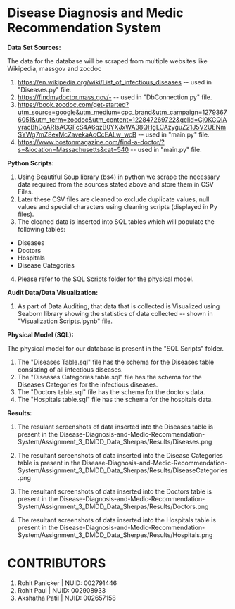 # Disease Diagnosis and Medic Recommendation System


**Data Set Sources:**

The data for the database will be scraped from multiple websites like Wikipedia, massgov and zocdoc
1.	https://en.wikipedia.org/wiki/List_of_infectious_diseases  -- used in "Diseases.py" file.
2.	https://findmydoctor.mass.gov/-  -- used in  "DbConnection.py" file.
3.	https://book.zocdoc.com/get-started?utm_source=google&utm_medium=cpc_brand&utm_campaign=12793676051&utm_term=zocdoc&utm_content=122847269722&gclid=Cj0KCQiAyracBhDoARIsACGFcS4A6qzB0YXJxWA38QHgLCAzyguZ21J5V2UENmSYWg7mZ8exMcZavekaAoCcEALw_wcB  -- used in "main.py" file.
4.	https://www.bostonmagazine.com/find-a-doctor/?s=&location=Massachusetts&cat=540  -- used in "main.py" file.




**Python Scripts:**

1.	Using Beautiful Soup library (bs4) in python we scrape the necessary data required from the sources stated above and store them in CSV Files.
2.	Later these CSV files are cleaned to exclude duplicate values, null values and special characters using cleaning scripts (displayed in Py files).
3.	The cleaned data is inserted into SQL tables which will populate the following tables:
  -  Diseases
  -  Doctors
  -  Hospitals
  -  Disease Categories
4.	Please refer to the SQL Scripts folder for the physical model.


**Audit Data/Data Visualization:**

1. As part of Data Auditing, that data that is collected is Visualized using Seaborn library showing the statistics of data collected  -- shown in "Visualization Scripts.ipynb" file.




**Physical Model (SQL):**

The physical model for our database is present in the "SQL Scripts" folder.

1. The "Diseases Table.sql" file has the schema for the Diseases table consisting of all infectious diseases.
2. The "Diseases Categories table.sql" file has the schema for the Diseases Categories for the infectious diseases.
3. The "Doctors table.sql" file has the schema for the doctors data.
4. The "Hospitals table.sql" file has the schema for the hospitals data.




**Results:**

1. The resulant screenshots of data inserted into the Diseases table is present in the Disease-Diagnosis-and-Medic-Recommendation-System/Assignment_3_DMDD_Data_Sherpas/Results/Diseases.png

2. The resultant screenshots of data inserted into the Disease Categories table is present in the Disease-Diagnosis-and-Medic-Recommendation-System/Assignment_3_DMDD_Data_Sherpas/Results/DiseaseCategories.png

3. The resultant screenshots of data inserted into the Doctors table is present in the Disease-Diagnosis-and-Medic-Recommendation-System/Assignment_3_DMDD_Data_Sherpas/Results/Doctors.png

4. The resultant screenshots of data inserted into the Hospitals table is present in the Disease-Diagnosis-and-Medic-Recommendation-System/Assignment_3_DMDD_Data_Sherpas/Results/Hospitals.png





# CONTRIBUTORS

1. Rohit Panicker | NUID: 002791446
2. Rohit Paul | NUID: 002908933 
3. Akshatha Patil | NUID: 002657158
